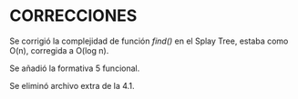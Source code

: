 # CORRECCIONES
Se corrigió la complejidad de función _find()_ en el Splay Tree, estaba como O(n), corregida a O(log n).

Se añadió la formativa 5 funcional.

Se eliminó archivo extra de la 4.1.
